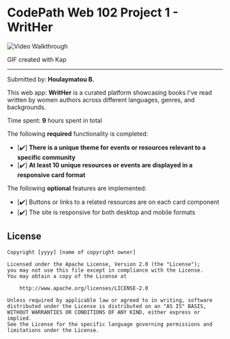 # CodePath Web 102 Project 1 - WritHer

<img src='/solution.gif' title='Video Walkthrough' width='' alt='Video Walkthrough' />

GIF created with Kap

---

Submitted by: **Houlaymatou B.**

This web app: **WritHer** is a curated platform showcasing books I've read written by women authors across different languages, genres, and backgrounds.

Time spent: **9** hours spent in total

The following **required** functionality is completed:

- [✔️] **There is a unique theme for events or resources relevant to a specific community**
- [✔️] **At least 10 unique resources or events are displayed in a responsive card format**

The following **optional** features are implemented:

- [✔️] Buttons or links to a related resources are on each card component
- [✔️] The site is responsive for both desktop and mobile formats

## License

    Copyright [yyyy] [name of copyright owner]

    Licensed under the Apache License, Version 2.0 (the "License");
    you may not use this file except in compliance with the License.
    You may obtain a copy of the License at

        http://www.apache.org/licenses/LICENSE-2.0

    Unless required by applicable law or agreed to in writing, software
    distributed under the License is distributed on an "AS IS" BASIS,
    WITHOUT WARRANTIES OR CONDITIONS OF ANY KIND, either express or implied.
    See the License for the specific language governing permissions and
    limitations under the License.
